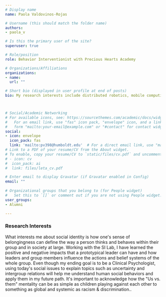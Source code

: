 ```yaml
---
# Display name
name: Paola Valdovinos-Rojas

# Username (this should match the folder name)
authors:
- paola_v

# Is this the primary user of the site?
superuser: true

# Role/position
role: Behavior Interventionist with Precious Hearts Academy

# Organizations/Affiliations
organizations:
- name: 
  url: ""

# Short bio (displayed in user profile at end of posts)
bio: My research interests include distributed robotics, mobile computing and programmable matter.



# Social/Academic Networking
# For available icons, see: https://sourcethemes.com/academic/docs/widgets/#icons
#   For an email link, use "fas" icon pack, "envelope" icon, and a link in the
#   form "mailto:your-email@example.com" or "#contact" for contact widget.
social:
- icon: envelope
  icon_pack: fas
  link: 'mailto:pv398@humboldt.edu'  # For a direct email link, use "mailto:test@example.org".
# Link to a PDF of your resume/CV from the About widget.
# To enable, copy your resume/CV to `static/files/cv.pdf` and uncomment the lines below.  
# - icon: cv
#  icon_pack: ai
#  link: files/leta_cv.pdf

# Enter email to display Gravatar (if Gravatar enabled in Config)
email: ""
  
# Organizational groups that you belong to (for People widget)
#   Set this to `[]` or comment out if you are not using People widget.  
user_groups:
- Alumni

---
```


<h3>Research Interests</h3>
What interests me about social identity is how one's sense of belongingness can define the way a person thinks and behaves within their group and in society at large. Working with the SI Lab, I have learned the positive and negative impacts that a prototypical leader can have and how leaders and group members influence the actions and belief systems of the whole group. Even though my ending goal is to be a Clinical Psychologist, using today's social issues to explain topics such as uncertainty and intergroup relations will help me understand human social behaviors and apply them in my future path. It's important to acknowledge how the "Us vs. them" mentality can be as simple as children playing against each other to something as global and systemic as racism & discrimination..
